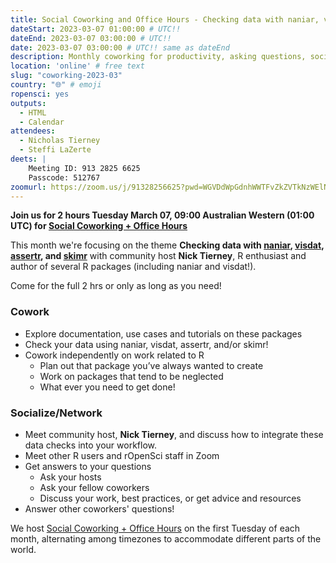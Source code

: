 ```yaml
---
title: Social Coworking and Office Hours - Checking data with naniar, visdat, assertr, and skimr
dateStart: 2023-03-07 01:00:00 # UTC!!
dateEnd: 2023-03-07 03:00:00 # UTC!!
date: 2023-03-07 03:00:00 # UTC!! same as dateEnd
description: Monthly coworking for productivity, asking questions, socializing
location: 'online' # free text
slug: "coworking-2023-03"
country: "🌐" # emoji
ropensci: yes
outputs:
  - HTML
  - Calendar
attendees:
  - Nicholas Tierney
  - Steffi LaZerte
deets: |
    Meeting ID: 913 2825 6625
    Passcode: 512767
zoomurl: https://zoom.us/j/91328256625?pwd=WGVDdWpGdnhWWTFvZkZVTkNzWElNQT09
---
```


<!--
d <- lubridate::ymd_hms('2023-03-07 09:00:00', tz = 'Australia/Perth')
lubridate::with_tz(d, 'UTC')
lubridate::with_tz(d, 'America/Winnipeg')
-->

**Join us for 2 hours Tuesday March 07, 09:00 Australian Western (01:00 UTC) for 
[Social Coworking + Office Hours](/blog/2021/08/17/coworking-sessions/)**

This month we're focusing on the theme **Checking data with [naniar](https://naniar.njtierney.com/), [visdat](https://docs.ropensci.org/visdat/), 
[assertr](https://docs.ropensci.org/assertr/), and 
[skimr](https://docs.ropensci.org/skimr/)** 
with community host **Nick Tierney**, R enthusiast and author of several R packages (including naniar and visdat!).

Come for the full 2 hrs or only as long as you need!

### Cowork

- Explore documentation, use cases and tutorials on these packages
- Check your data using naniar, visdat, assertr, and/or skimr!
- Cowork independently on work related to R
    - Plan out that package you’ve always wanted to create
    - Work on packages that tend to be neglected
    - What ever you need to get done!

### Socialize/Network

- Meet community host, **Nick Tierney**, and discuss how to integrate these data checks into your workflow.
- Meet other R users and rOpenSci staff in Zoom
- Get answers to your questions
    - Ask your hosts
    - Ask your fellow coworkers
    - Discuss your work, best practices, or get advice and resources
- Answer other coworkers' questions!

We host 
[Social Coworking + Office Hours](/blog/2021/08/17/coworking-sessions/) 
on the first Tuesday of each month, alternating among timezones to 
accommodate different parts of the world.
